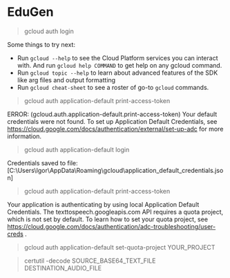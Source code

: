 # EduGen

> gcloud auth login

Some things to try next:

* Run `gcloud --help` to see the Cloud Platform services you can interact with. And run `gcloud help COMMAND` to get help on any gcloud command.
* Run `gcloud topic --help` to learn about advanced features of the SDK like arg files and output formatting
* Run `gcloud cheat-sheet` to see a roster of go-to `gcloud` commands.

> gcloud auth application-default print-access-token

ERROR: (gcloud.auth.application-default.print-access-token) Your default credentials were not found. To set up Application Default Credentials, see https://cloud.google.com/docs/authentication/external/set-up-adc for more information.

> gcloud auth application-default login

Credentials saved to file: [C:\Users\Igor\AppData\Roaming\gcloud\application_default_credentials.json]


> gcloud auth application-default print-access-token

Your application is authenticating by using local Application Default Credentials. The texttospeech.googleapis.com API requires a quota project, which is not set by default. To learn how to set your quota project, see https://cloud.google.com/docs/authentication/adc-troubleshooting/user-creds .

> gcloud auth application-default set-quota-project YOUR_PROJECT

> certutil -decode SOURCE_BASE64_TEXT_FILE DESTINATION_AUDIO_FILE
